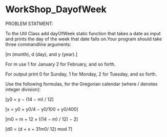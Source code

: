 # WorkShop_DayofWeek

PROBLEM STATMENT:

To the Util Class add dayOfWeek static function that takes a date as input and prints the day of the week that date falls on.Your program should take three
command­line arguments: 

[m (month), d (day), and y (year).]

For m use 1 for January 2 for February, and so forth.

For output print 0 for Sunday, 1 for Monday, 2 for Tuesday, and so forth.

Use the following formulas, for the Gregorian calendar (where / denotes integer division):

[y0 = y − (14 − m) / 12]

[x = y0 + y0/4 − y0/100 + y0/400]

[m0 = m + 12 × ((14 − m) / 12) − 2]

[d0 = (d + x + 31m0/ 12) mod 7]